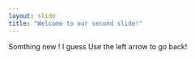 ```yaml
---
layout: slide
title: "Welcome to our second slide!"
---
```

Somthing new ! I guess
Use the left arrow to go back!
